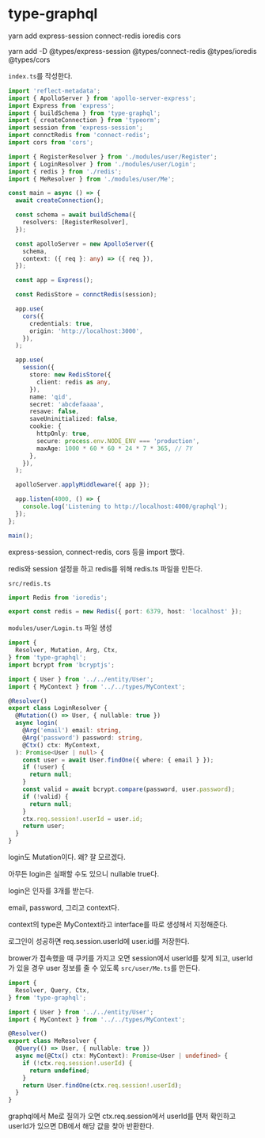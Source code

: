 # type-graphql

yarn add express-session connect-redis ioredis cors

yarn add -D @types/express-session @types/connect-redis @types/ioredis @types/cors

`index.ts`를 작성한다.

```ts
import 'reflect-metadata';
import { ApolloServer } from 'apollo-server-express';
import Express from 'express';
import { buildSchema } from 'type-graphql';
import { createConnection } from 'typeorm';
import session from 'express-session';
import connctRedis from 'connect-redis';
import cors from 'cors';

import { RegisterResolver } from './modules/user/Register';
import { LoginResolver } from './modules/user/Login';
import { redis } from './redis';
import { MeResolver } from './modules/user/Me';

const main = async () => {
  await createConnection();

  const schema = await buildSchema({
    resolvers: [RegisterResolver],
  });

  const apolloServer = new ApolloServer({
    schema,
    context: ({ req }: any) => ({ req }),
  });

  const app = Express();

  const RedisStore = connctRedis(session);

  app.use(
    cors({
      credentials: true,
      origin: 'http://localhost:3000',
    }),
  );

  app.use(
    session({
      store: new RedisStore({
        client: redis as any,
      }),
      name: 'qid',
      secret: 'abcdefaaaa',
      resave: false,
      saveUninitialized: false,
      cookie: {
        httpOnly: true,
        secure: process.env.NODE_ENV === 'production',
        maxAge: 1000 * 60 * 60 * 24 * 7 * 365, // 7Y
      },
    }),
  );

  apolloServer.applyMiddleware({ app });

  app.listen(4000, () => {
    console.log('Listening to http://localhost:4000/graphql');
  });
};

main();

```

express-session, connect-redis, cors 등을 import 했다.

redis와 session 설정을 하고 redis를 위해 redis.ts 파일을 만든다.

`src/redis.ts`

```ts
import Redis from 'ioredis';

export const redis = new Redis({ port: 6379, host: 'localhost' });

```

`modules/user/Login.ts` 파일 생성

```ts
import {
  Resolver, Mutation, Arg, Ctx,
} from 'type-graphql';
import bcrypt from 'bcryptjs';

import { User } from '../../entity/User';
import { MyContext } from '../../types/MyContext';

@Resolver()
export class LoginResolver {
  @Mutation(() => User, { nullable: true })
  async login(
    @Arg('email') email: string,
    @Arg('password') password: string,
    @Ctx() ctx: MyContext,
  ): Promise<User | null> {
    const user = await User.findOne({ where: { email } });
    if (!user) {
      return null;
    }
    const valid = await bcrypt.compare(password, user.password);
    if (!valid) {
      return null;
    }
    ctx.req.session!.userId = user.id;
    return user;
  }
}

```

login도 Mutation이다. 왜? 잘 모르겠다.

아무든 login은 실패할 수도 있으니 nullable true다.

login은 인자를 3개를 받는다.

email, password, 그리고 context다.

context의 type은 MyContext라고 interface를 따로 생성해서 지정해준다.

로그인이 성공하면 req.session.userId에 user.id를 저장한다.

brower가 접속했을 때 쿠키를 가지고 오면 session에서 userId를 찾게 되고, userId가 있을 경우 user 정보를 줄 수 있도록 `src/user/Me.ts`를 만든다.

```ts
import {
  Resolver, Query, Ctx,
} from 'type-graphql';

import { User } from '../../entity/User';
import { MyContext } from '../../types/MyContext';

@Resolver()
export class MeResolver {
  @Query(() => User, { nullable: true })
  async me(@Ctx() ctx: MyContext): Promise<User | undefined> {
    if (!ctx.req.session!.userId) {
      return undefined;
    }
    return User.findOne(ctx.req.session!.userId);
  }
}
```

graphql에서 Me로 질의가 오면 ctx.req.session에서 userId를 먼저 확인하고 userId가 있으면 DB에서 해당 값을 찾아 반환한다.
